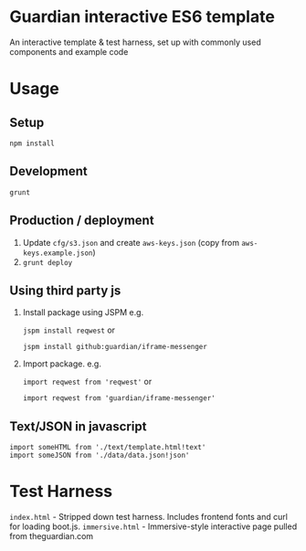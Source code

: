 Guardian interactive ES6 template
=================================

An interactive template & test harness, set up with commonly used components and example code

Usage
=====

Setup
-----
`npm install`

Development
-----------
`grunt`

Production / deployment
-----------------------
1. Update `cfg/s3.json` and create `aws-keys.json` (copy from `aws-keys.example.json`)
1. `grunt deploy`

Using third party js
--------------------
1. Install package using JSPM e.g.

	`jspm install reqwest` or

	`jspm install github:guardian/iframe-messenger`

2. Import package. e.g.

	`import reqwest from 'reqwest'` or

	`import reqwest from 'guardian/iframe-messenger'`

Text/JSON in javascript
-----------------------
```
import someHTML from './text/template.html!text'
import someJSON from './data/data.json!json'
```

Test Harness
============

`index.html` - Stripped down test harness. Includes frontend fonts and curl for loading boot.js.
`immersive.html` - Immersive-style interactive page pulled from theguardian.com
